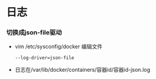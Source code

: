 # 日志

### 切换成json-file驱动

- vim /etc/sysconfig/docker  编辑文件

  ```shell
  --log-driver=json-file
  ```

  

- 日志在/var/lib/docker/containers/容器id/容器id-json.log